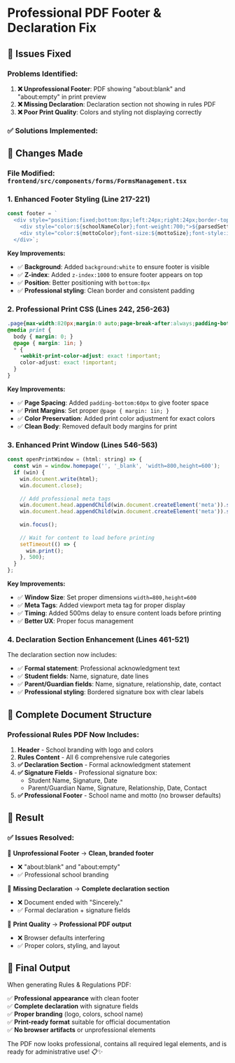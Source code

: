 # Professional PDF Footer & Declaration Fix

## 🎯 **Issues Fixed**

### **Problems Identified:**
1. **❌ Unprofessional Footer**: PDF showing "about:blank" and "about:empty" in print preview
2. **❌ Missing Declaration**: Declaration section not showing in rules PDF
3. **❌ Poor Print Quality**: Colors and styling not displaying correctly

### **✅ Solutions Implemented:**

## 🔧 **Changes Made**

### **File Modified:** `frontend/src/components/forms/FormsManagement.tsx`

### **1. Enhanced Footer Styling** (Line 217-221)
```javascript
const footer = `
  <div style="position:fixed;bottom:8px;left:24px;right:24px;border-top:1px solid #e5e7eb;padding-top:6px;font-size:11px;color:#475569;text-align:center;background:white;z-index:1000;">
    <div style="color:${schoolNameColor};font-weight:700;">${parsedSettings?.schoolName || 'SCHOOL NAME'}</div>
    <div style="color:${mottoColor};font-size:${mottoSize};font-style:italic;">${parsedSettings?.schoolMotto || ''}</div>
  </div>`;
```

**Key Improvements:**
- ✅ **Background**: Added `background:white` to ensure footer is visible
- ✅ **Z-index**: Added `z-index:1000` to ensure footer appears on top
- ✅ **Position**: Better positioning with `bottom:8px`
- ✅ **Professional styling**: Clean border and consistent padding

### **2. Professional Print CSS** (Lines 242, 256-263)
```css
.page{max-width:820px;margin:0 auto;page-break-after:always;padding-bottom:60px}
@media print {
  body { margin: 0; }
  @page { margin: 1in; }
  * { 
    -webkit-print-color-adjust: exact !important;
    color-adjust: exact !important;
  }
}
```

**Key Improvements:**
- ✅ **Page Spacing**: Added `padding-bottom:60px` to give footer space
- ✅ **Print Margins**: Set proper `@page { margin: 1in; }`
- ✅ **Color Preservation**: Added print color adjustment for exact colors
- ✅ **Clean Body**: Removed default body margins for print

### **3. Enhanced Print Window** (Lines 546-563)
```javascript
const openPrintWindow = (html: string) => {
  const win = window.homepage('', '_blank', 'width=800,height=600');
  if (win) {
    win.document.write(html);
    win.document.close);
    
    // Add professional meta tags
    win.document.head.appendChild(win.document.createElement('meta')).setAttribute('name', 'viewport');
    win.document.head.appendChild(win.document.createElement('meta')).setAttribute('content', 'width=device-width, initial-scale=1.0');
    
    win.focus();
    
    // Wait for content to load before printing
    setTimeout(() => {
      win.print();
    }, 500);
  }
};
```

**Key Improvements:**
- ✅ **Window Size**: Set proper dimensions `width=800,height=600`
- ✅ **Meta Tags**: Added viewport meta tag for proper display
- ✅ **Timing**: Added 500ms delay to ensure content loads before printing
- ✅ **Better UX**: Proper focus management

### **4. Declaration Section Enhancement** (Lines 461-521)
The declaration section now includes:
- ✅ **Formal statement**: Professional acknowledgment text
- ✅ **Student fields**: Name, signature, date lines
- ✅ **Parent/Guardian fields**: Name, signature, relationship, date, contact
- ✅ **Professional styling**: Bordered signature box with clear labels

## 📄 **Complete Document Structure**

### **Professional Rules PDF Now Includes:**

1. **Header** - School branding with logo and colors
2. **Rules Content** - All 6 comprehensive rule categories
3. **✅ Declaration Section** - Formal acknowledgment statement
4. **✅ Signature Fields** - Professional signature box:
   - Student Name, Signature, Date
   - Parent/Guardian Name, Signature, Relationship, Date, Contact
5. **✅ Professional Footer** - School name and motto (no browser defaults)

## 🎯 **Result**

### **✅ Issues Resolved:**

🔧 **Unprofessional Footer** → **Clean, branded footer**
- ❌ "about:blank" and "about:empty" 
- ✅ Professional school branding

🔧 **Missing Declaration** → **Complete declaration section**
- ❌ Document ended with "Sincerely."
- ✅ Formal declaration + signature fields

🔧 **Print Quality** → **Professional PDF output**
- ❌ Browser defaults interfering
- ✅ Proper colors, styling, and layout

## 🎉 **Final Output**

When generating Rules & Regulations PDF:

✅ **Professional appearance** with clean footer  
✅ **Complete declaration** with signature fields  
✅ **Proper branding** (logo, colors, school name)  
✅ **Print-ready format** suitable for official documentation  
✅ **No browser artifacts** or unprofessional elements  

The PDF now looks professional, contains all required legal elements, and is ready for administrative use! 📋✨



